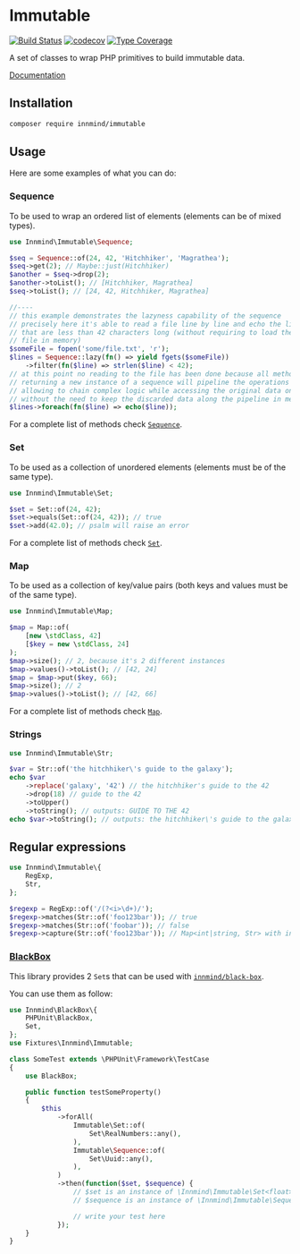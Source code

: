 # Immutable

[![Build Status](https://github.com/Innmind/Immutable/workflows/CI/badge.svg?branch=master)](https://github.com/Innmind/Immutable/actions?query=workflow%3ACI)
[![codecov](https://codecov.io/gh/Innmind/Immutable/branch/develop/graph/badge.svg)](https://codecov.io/gh/Innmind/Immutable)
[![Type Coverage](https://shepherd.dev/github/Innmind/Immutable/coverage.svg)](https://shepherd.dev/github/Innmind/Immutable)

A set of classes to wrap PHP primitives to build immutable data.

[Documentation](docs/README.md)

## Installation

```sh
composer require innmind/immutable
```

## Usage

Here are some examples of what you can do:

### Sequence

To be used to wrap an ordered list of elements (elements can be of mixed types).

```php
use Innmind\Immutable\Sequence;

$seq = Sequence::of(24, 42, 'Hitchhiker', 'Magrathea');
$seq->get(2); // Maybe::just(Hitchhiker)
$another = $seq->drop(2);
$another->toList(); // [Hitchhiker, Magrathea]
$seq->toList(); // [24, 42, Hitchhiker, Magrathea]

//----
// this example demonstrates the lazyness capability of the sequence
// precisely here it's able to read a file line by line and echo the lines
// that are less than 42 characters long (without requiring to load the whole
// file in memory)
$someFile = fopen('some/file.txt', 'r');
$lines = Sequence::lazy(fn() => yield fgets($someFile))
    ->filter(fn($line) => strlen($line) < 42);
// at this point no reading to the file has been done because all methods
// returning a new instance of a sequence will pipeline the operations to do,
// allowing to chain complex logic while accessing the original data once and
// without the need to keep the discarded data along the pipeline in memory
$lines->foreach(fn($line) => echo($line));
```

For a complete list of methods check [`Sequence`](src/Sequence.php).

### Set

To be used as a collection of unordered elements (elements must be of the same type).

```php
use Innmind\Immutable\Set;

$set = Set::of(24, 42);
$set->equals(Set::of(24, 42)); // true
$set->add(42.0); // psalm will raise an error
```

For a complete list of methods check [`Set`](src/Set.php).

### Map

To be used as a collection of key/value pairs (both keys and values must be of the same type).

```php
use Innmind\Immutable\Map;

$map = Map::of(
    [new \stdClass, 42]
    [$key = new \stdClass, 24]
);
$map->size(); // 2, because it's 2 different instances
$map->values()->toList(); // [42, 24]
$map = $map->put($key, 66);
$map->size(); // 2
$map->values()->toList(); // [42, 66]
```

For a complete list of methods check [`Map`](src/Map.php).

### Strings

```php
use Innmind\Immutable\Str;

$var = Str::of('the hitchhiker\'s guide to the galaxy');
echo $var
    ->replace('galaxy', '42') // the hitchhiker's guide to the 42
    ->drop(18) // guide to the 42
    ->toUpper()
    ->toString(); // outputs: GUIDE TO THE 42
echo $var->toString(); // outputs: the hitchhiker\'s guide to the galaxy
```

## Regular expressions

```php
use Innmind\Immutable\{
    RegExp,
    Str,
};

$regexp = RegExp::of('/(?<i>\d+)/');
$regexp->matches(Str::of('foo123bar')); // true
$regexp->matches(Str::of('foobar')); // false
$regexp->capture(Str::of('foo123bar')); // Map<int|string, Str> with index `i` set to Str::of('123')
```

### [BlackBox](https://github.com/innmind/blackbox/)

This library provides 2 `Set`s that can be used with [`innmind/black-box`](https://packagist.org/packages/innmind/black-box).

You can use them as follow:

```php
use Innmind\BlackBox\{
    PHPUnit\BlackBox,
    Set,
};
use Fixtures\Innmind\Immutable;

class SomeTest extends \PHPUnit\Framework\TestCase
{
    use BlackBox;

    public function testSomeProperty()
    {
        $this
            ->forAll(
                Immutable\Set::of(
                    Set\RealNumbers::any(),
                ),
                Immutable\Sequence::of(
                    Set\Uuid::any(),
                ),
            )
            ->then(function($set, $sequence) {
                // $set is an instance of \Innmind\Immutable\Set<float>
                // $sequence is an instance of \Innmind\Immutable\Sequence<string>

                // write your test here
            });
    }
}
```
